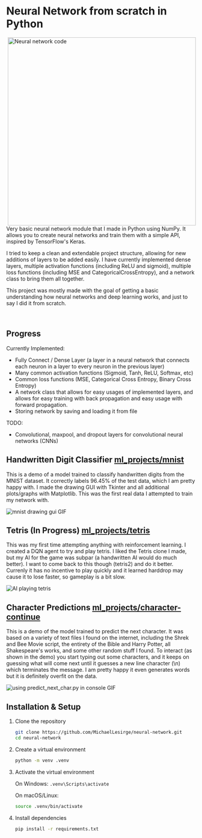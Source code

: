 # Neural Network from scratch in Python

<img align="right" alt="Neural network code" src="https://github.com/michael-lesirge/neural-network/assets/100492377/24a82054-6954-4676-8360-aabab90802f4" width = 500>
<p>
Very basic neural network module that I made in Python using NumPy. It allows you to create neural networks and train them with a simple API, inspired by TensorFlow's Keras.

I tried to keep a clean and extendable project structure, allowing for new additions of layers to be added easily. I have currently implemented dense layers, multiple activation functions (including ReLU and sigmoid), multiple loss functions (including MSE and CategoricalCrossEntropy), and a network class to bring them all together.

This project was mostly made with the goal of getting a basic understanding how neural networks and deep learning works, and just to say I did it from scratch.

</p>

<br clear="right"/>

## Progress

Currently Implemented:
- Fully Connect / Dense Layer (a layer in a neural network that connects each neuron in a layer to every neuron in the previous layer)
- Many common activation functions (Sigmoid, Tanh, ReLU, Softmax, etc)
- Common loss functions (MSE, Categorical Cross Entropy, Binary Cross Entropy)
- A network class that allows for easy usages of implemented layers, and allows for easy training with back propagation and easy usage with forward propagation.
- Storing network by saving and loading it from file
  
TODO:
- Convolutional, maxpool, and dropout layers for convolutional neural networks (CNNs)

## Handwritten Digit Classifier [ml_projects/mnist](https://github.com/MichaelLesirge/neural-network/tree/main/ml_projects/mnist)
<p>This is a demo of a model trained to classify handwritten digits from the MNIST dataset. It correctly labels 96.45% of the test data, which I am pretty happy with. I made the drawing GUI with Tkinter and all additional plots/graphs with Matplotlib. This was the first real data I attempted to train my network with.</p>
<img alt="mnist drawing gui GIF" src="https://github.com/michael-lesirge/neural-network/assets/100492377/27856ede-a556-4ee0-bbe1-7aba370cb57e">

## Tetris (In Progress) [ml_projects/tetris](https://github.com/MichaelLesirge/neural-network/tree/main/ml_projects/tetris)
<p>This was my first time attempting anything with reinforcement learning. I created a DQN agent to try and play tetris. I liked the Tetris clone I made, but my AI for the game was subpar (a handwritten AI would do much better). I want to come back to this though (tetris2) and do it better. Currenly it has no incentive to play quickly and it learned harddrop may cause it to lose faster, so gameplay is a bit slow.</p>
<img alt="AI playing tetris" src="https://github.com/user-attachments/assets/709f2d4e-c8f9-4eb4-bb8a-06664031d181">

## Character Predictions [ml_projects/character-continue](https://github.com/MichaelLesirge/neural-network/tree/main/ml_projects/character-continue)
<p>This is a demo of the model trained to predict the next character. It was based on a variety of text files I found on the internet, including the Shrek and Bee Movie script, the entirety of the Bible and Harry Potter, all Shakespeare's works, and some other random stuff I found. To interact (as shown in the demo) you start typing out some characters, and it keeps on guessing what will come next until it guesses a new line character (\n) which terminates the message. I am pretty happy it even generates words but it is definitely overfit on the data.</p>
<img alt="using predict_next_char.py in console GIF" src="https://github.com/user-attachments/assets/0d81e016-1437-4f90-8977-b2fdd4d0897c">

## Installation & Setup

1. Clone the repository
   ```bash
   git clone https://github.com/MichaelLesirge/neural-network.git
   cd neural-network
   ```

2. Create a virtual environment

   ```bash
   python -m venv .venv
   ```

4. Activate the virtual environment
   
   On Windows: ```.venv\Scripts\activate```
   
   On macOS/Linux:
   ```bash
   source .venv/bin/activate
   ```

5. Install dependencies
   ```bash
   pip install -r requirements.txt
   ```
